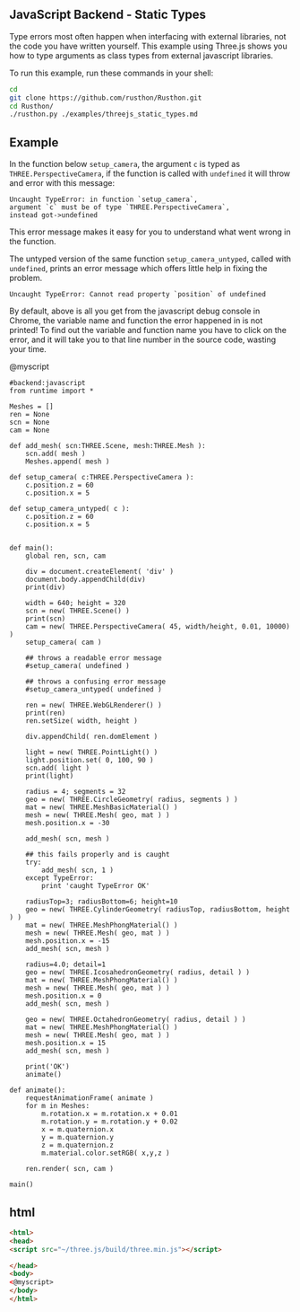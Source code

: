 JavaScript Backend - Static Types
-------

Type errors most often happen when interfacing with external libraries, not the code you have written yourself.
This example using Three.js shows you how to type arguments as class types from external javascript libraries.


To run this example, run these commands in your shell:

```bash
cd
git clone https://github.com/rusthon/Rusthon.git
cd Rusthon/
./rusthon.py ./examples/threejs_static_types.md
```

Example
--------

In the function below `setup_camera`, the argument `c` is typed as `THREE.PerspectiveCamera`, if the function is called with `undefined`
it will throw and error with this message:
```
Uncaught TypeError: in function `setup_camera`, 
argument `c` must be of type `THREE.PerspectiveCamera`,
instead got->undefined
```
This error message makes it easy for you to understand what went wrong in the function.

The untyped version of the same function `setup_camera_untyped`, called with `undefined`, 
prints an error message which offers little help in fixing the problem.
```
Uncaught TypeError: Cannot read property `position` of undefined
```
By default, above is all you get from the javascript debug console in Chrome,
the variable name and function the error happened in is not printed!
To find out the variable and function name you have to click on the error, 
and it will take you to that line number in the source code, wasting your time.


@myscript
```rusthon
#backend:javascript
from runtime import *

Meshes = []
ren = None
scn = None
cam = None

def add_mesh( scn:THREE.Scene, mesh:THREE.Mesh ):
	scn.add( mesh )
	Meshes.append( mesh )

def setup_camera( c:THREE.PerspectiveCamera ):
	c.position.z = 60
	c.position.x = 5

def setup_camera_untyped( c ):
	c.position.z = 60
	c.position.x = 5


def main():
	global ren, scn, cam

	div = document.createElement( 'div' )
	document.body.appendChild(div)
	print(div)

	width = 640; height = 320
	scn = new( THREE.Scene() )
	print(scn)
	cam = new( THREE.PerspectiveCamera( 45, width/height, 0.01, 10000) )
	setup_camera( cam )

	## throws a readable error message
	#setup_camera( undefined )

	## throws a confusing error message
	#setup_camera_untyped( undefined )

	ren = new( THREE.WebGLRenderer() )
	print(ren)
	ren.setSize( width, height )

	div.appendChild( ren.domElement )

	light = new( THREE.PointLight() )
	light.position.set( 0, 100, 90 )
	scn.add( light )
	print(light)

	radius = 4; segments = 32
	geo = new( THREE.CircleGeometry( radius, segments ) )
	mat = new( THREE.MeshBasicMaterial() )
	mesh = new( THREE.Mesh( geo, mat ) )
	mesh.position.x = -30

	add_mesh( scn, mesh )

	## this fails properly and is caught
	try:
		add_mesh( scn, 1 )
	except TypeError:
		print 'caught TypeError OK'

	radiusTop=3; radiusBottom=6; height=10
	geo = new( THREE.CylinderGeometry( radiusTop, radiusBottom, height ) )
	mat = new( THREE.MeshPhongMaterial() )
	mesh = new( THREE.Mesh( geo, mat ) )
	mesh.position.x = -15
	add_mesh( scn, mesh )

	radius=4.0; detail=1
	geo = new( THREE.IcosahedronGeometry( radius, detail ) )
	mat = new( THREE.MeshPhongMaterial() )
	mesh = new( THREE.Mesh( geo, mat ) )
	mesh.position.x = 0
	add_mesh( scn, mesh )

	geo = new( THREE.OctahedronGeometry( radius, detail ) )
	mat = new( THREE.MeshPhongMaterial() )
	mesh = new( THREE.Mesh( geo, mat ) )
	mesh.position.x = 15
	add_mesh( scn, mesh )

	print('OK')
	animate()

def animate():
	requestAnimationFrame( animate )
	for m in Meshes:
		m.rotation.x = m.rotation.x + 0.01
		m.rotation.y = m.rotation.y + 0.02
		x = m.quaternion.x
		y = m.quaternion.y
		z = m.quaternion.z
		m.material.color.setRGB( x,y,z )

	ren.render( scn, cam )

main()

```


html
--------

```html
<html>
<head>
<script src="~/three.js/build/three.min.js"></script>

</head>
<body>
<@myscript>
</body>
</html>
```